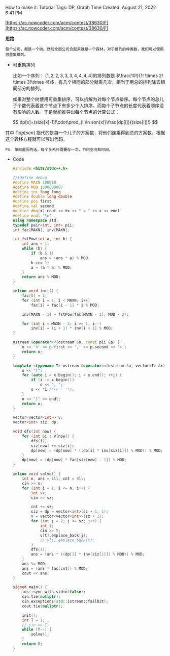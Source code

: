 How to make it: Tutorial
Tags: DP, Graph
Time Created: August 21, 2022 6:41 PM

[https://ac.nowcoder.com/acm/contest/38630/F](https://ac.nowcoder.com/acm/contest/38630/F)

**思路**

    每个公司，都是一个树。然后全部公司合起来就是一个森林，对于排列的种类数，我们可以使用可重集排列。

- 可重集排列
    
    比如一个序列： $[1,2,2,3,3,3,4,4,4,4]$的排列数是 $\frac{10!}{1! \times 2! \times 3!\times 4!}$，有几个相同的部分就乘几次，相当于用总的排列除去相同部分的排列。
    

     如果对整个树使用可重集排序，可以拆解为对每个节点排序。每个节点的总儿子个数代表着这个节点下有多少个人排序，而每个子节点的长度代表着顺序没有影响的人数。于是就能推导出每个节点的计算公式：

$$
dp[x]=(size[x]-1)!\cdot\prod_{i \in son(x)}\frac{dp[i]}{(size[i])!}
$$

其中 $\prod dp[son]$ 指代的是每一个儿子的方案数，将他们连乘得到总的方案数，根据这个转移方程就可以写出代码。

    PS. 单向遍历的话，每个关系只需要存一次，节约空间和时间。

- Code
    
    ```cpp
    #include <bits/stdc++.h>
    
    //#define debug
    #define MAXN 100010
    #define MOD 1000000007
    #define int long long
    #define double long double
    #define pos first
    #define val second
    #define dbg(x) cout << #x << " = " << x << endl
    #define endl '\n'
    using namespace std;
    typedef pair<int, int> pii;
    int fac[MAXN], inv[MAXN];
    
    int fstPow(int a, int b) {
        int ans = 1;
        while (b) {
            if (b & 1)
                ans = (ans * a) % MOD;
            b >>= 1;
            a = (a * a) % MOD;
        }
        return ans % MOD;
    }
    
    inline void init() {
        fac[0] = 1;
        for (int i = 1; i < MAXN; i++)
            fac[i] = fac[i - 1] * i % MOD;
    
        inv[MAXN - 1] = fstPow(fac[MAXN - 1], MOD - 2);
    
        for (int i = MAXN - 2; i >= 1; i--)
            inv[i] = (i + 1) * inv[i + 1] % MOD;
    }
    
    ostream &operator<<(ostream &o, const pii &p) {
        o << '<' << p.first << ',' << p.second << '>';
        return o;
    }
    
    template <typename T> ostream &operator<<(ostream &o, vector<T> &x) {
        o << "[";
        for (auto i = x.begin(); i < x.end(); ++i) {
            if (i != x.begin())
                o << ", ";
            o << *i /*<< ' '*/;
        }
        o << "]" << endl;
        return o;
    }
    
    vector<vector<int>> v;
    vector<int> siz, dp;
    
    void dfs(int now) {
        for (int &i : v[now]) {
            dfs(i);
            siz[now] += siz[i];
            dp[now] = (dp[now] * ((dp[i] * inv[siz[i]]) % MOD)) % MOD;
        }
        dp[now] = (dp[now] * fac[siz[now] - 1]) % MOD;
    }
    
    inline void solve() {
        int n, ans = 1ll, cnt = 0ll;
        cin >> n;
        for (int i = 1; i <= n; i++) {
            int sz;
            cin >> sz;
    
            cnt += sz;
            siz = dp = vector<int>(sz + 1, 1);
            v = vector<vector<int>>(sz + 1);
            for (int j = 2; j <= sz; j++) {
                int t;
                cin >> t;
                v[t].emplace_back(j);
                // v[j].emplace_back(t);
            }
            dfs(1);
            ans = (ans * ((dp[1] * inv[siz[1]]) % MOD)) % MOD;
        }
        ans %= MOD;
        ans = (ans * fac[cnt]) % MOD;
        cout << ans;
    }
    
    signed main() {
        ios::sync_with_stdio(false);
        cin.tie(nullptr);
        cin.exceptions(std::istream::failbit);
        cout.tie(nullptr);
    
        init();
        int T = 1;
        // cin >> T;
        while (T--) {
            solve();
        }
        return 0;
    }
    ```